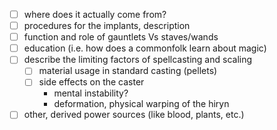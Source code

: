 - [ ] where does it actually come from?
- [ ] procedures for the implants, description
- [ ] function and role of gauntlets Vs staves/wands
- [ ] education (i.e. how does a commonfolk learn about magic)
- [ ] describe the limiting factors of spellcasting and scaling
	- [ ] material usage in standard casting (pellets)
	- [ ] side effects on the caster
		- mental instability?
		- deformation, physical warping of the hiryn
- [ ] other, derived power sources (like blood, plants, etc.)